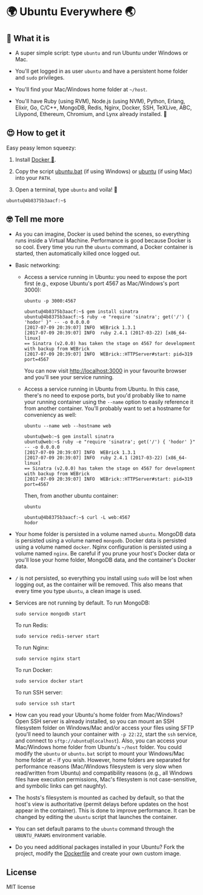 # 🌍 Ubuntu Everywhere 🌏

## 🤔 What it is

  * A super simple script: type `ubuntu` and run Ubuntu under Windows or Mac.

  * You'll get logged in as user `ubuntu` and have a persistent home folder and `sudo` privileges.

  * You'll find your Mac/Windows home folder at `~/host`.

  * You'll have Ruby (using RVM), Node.js (using NVM), Python, Erlang, Elixir, Go, C/C++, MongoDB, Redis, Nginx, Docker, SSH, TeXLive, ABC, Lilypond, Ethereum, Chromium, and Lynx already installed. 💪

## 😍 How to get it

  Easy peasy lemon squeezy:

  1. Install [Docker 🐳](https://docker.com/community-edition).

  2. Copy the script [ubuntu.bat](ubuntu.bat) (if using Windows) or [ubuntu](ubuntu) (if using Mac) into your `PATH`.

  3. Open a terminal, type `ubuntu` and voila! 💃

    ubuntu@4b8375b3aacf:~$


## 🤓 Tell me more

  * As you can imagine, Docker is used behind the scenes, so everything runs inside a Virtual Machine. Performance is good because Docker is so cool. Every time you run the `ubuntu` command, a Docker container is started, then automatically killed once logged out.

  * Basic networking:

      * Access a service running in Ubuntu: you need to expose the port first (e.g., expose Ubuntu's port 4567 as Mac/Windows's port 3000):

            ubuntu -p 3000:4567

            ubuntu@4b8375b3aacf:~$ gem install sinatra
            ubuntu@4b8375b3aacf:~$ ruby -e "require 'sinatra'; get('/') { 'hodor' }" -- -o 0.0.0.0
            [2017-07-09 20:39:07] INFO  WEBrick 1.3.1
            [2017-07-09 20:39:07] INFO  ruby 2.4.1 (2017-03-22) [x86_64-linux]
            == Sinatra (v2.0.0) has taken the stage on 4567 for development with backup from WEBrick
            [2017-07-09 20:39:07] INFO  WEBrick::HTTPServer#start: pid=319 port=4567

        You can now visit [http://localhost:3000](http://localhost:3000) in your favourite browser and you'll see your service running.

      * Access a service running in Ubuntu from Ubuntu. In this case, there's no need to expose ports, but you'd probably like to name your running container using the `--name` option to easily reference it from another container. You'll probably want to set a hostname for conveniency as well:

            ubuntu --name web --hostname web

            ubuntu@web:~$ gem install sinatra
            ubuntu@web:~$ ruby -e "require 'sinatra'; get('/') { 'hodor' }" -- -o 0.0.0.0
            [2017-07-09 20:39:07] INFO  WEBrick 1.3.1
            [2017-07-09 20:39:07] INFO  ruby 2.4.1 (2017-03-22) [x86_64-linux]
            == Sinatra (v2.0.0) has taken the stage on 4567 for development with backup from WEBrick
            [2017-07-09 20:39:07] INFO  WEBrick::HTTPServer#start: pid=319 port=4567

        Then, from another ubuntu container:

            ubuntu

            ubuntu@4b8375b3aacf:~$ curl -L web:4567
            hodor

  * Your home folder is persisted in a volume named `ubuntu`. MongoDB data is persisted using a volume named `mongodb`. Docker data is persisted using a volume named `docker`. Nginx configuration is persisted using a volume named `nginx`. Be careful if you prune your host's Docker data or you'll lose your home folder, MongoDB data, and the container's Docker data.

  * `/` is not persisted, so everything you install using `sudo` will be lost when logging out, as the container will be removed. This also means that every time you type `ubuntu`, a clean image is used.

  * Services are not running by default. To run MongoDB:

        sudo service mongodb start

    To run Redis:

        sudo service redis-server start

    To run Nginx:

        sudo service nginx start

    To run Docker:

        sudo service docker start

    To run SSH server:

        sudo service ssh start

  * How can you read your Ubuntu's home folder from Mac/Windows? Open SSH server is already installed, so you can mount an SSH filesystem folder on Windows/Mac and/or access your files using SFTP (you'll need to launch your container with `-p 22:22`, start the `ssh` service, and connect to `sftp://ubuntu@localhost`). Also, you can access your Mac/Windows home folder from Ubuntu's `~/host` folder. You could modify the `ubuntu` or `ubuntu.bat` script to mount your Windows/Mac home folder at `~` if you wish. However, home folders are separated for performance reasons (Mac/Windows filesystem is very slow when read/written from Ubuntu) and compatibility reasons (e.g., all Windows files have execution permissions, Mac's filesystem is not case-sensitive, and symbolic links can get naughty).

  * The hosts's filesystem is mounted as cached by default, so that the host's view is authoritative (permit delays before updates on the host appear in the container). This is done to improve performance. It can be changed by editing the `ubuntu` script that launches the container.

  * You can set default params to the `ubuntu` command through the `UBUNTU_PARAMS` environment variable.

  * Do you need additional packages installed in your Ubuntu? Fork the project, modify the [Dockerfile](Dockerfile) and create your own custom image.

## License

MIT license
